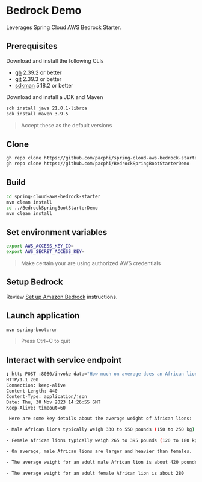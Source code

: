 # Bedrock Demo

Leverages Spring Cloud AWS Bedrock Starter.

## Prerequisites

Download and install the following CLIs

* [gh](https://github.com/cli/cli#installation) 2.39.2 or better
* [git](https://git-scm.com/book/en/v2/Getting-Started-Installing-Git) 2.39.3 or better
* [sdkman](https://sdkman.io/install) 5.18.2 or better

Download and install a JDK and Maven

```bash
sdk install java 21.0.1-librca
sdk install maven 3.9.5
```
> Accept these as the default versions


## Clone

```bash
gh repo clone https://github.com/pacphi/spring-cloud-aws-bedrock-starter
gh repo clone https://github.com/pacphi/BedrockSpringBootStarterDemo
```


## Build

```bash
cd spring-cloud-aws-bedrock-starter
mvn clean install
cd ../BedrockSpringBootStarterDemo
mvn clean install
```

## Set environment variables

```bash
export AWS_ACCESS_KEY_ID=
export AWS_SECRET_ACCESS_KEY=
```
> Make certain your are using authorized AWS credentials


## Setup Bedrock

Review [Set up Amazon Bedrock](https://docs.aws.amazon.com/bedrock/latest/userguide/setting-up.html) instructions.


## Launch application

```bash
mvn spring-boot:run
```
> Press Ctrl+C to quit


## Interact with service endpoint

```bash
❯ http POST :8080/invoke data="How much on average does an African lion weigh in pounds"
HTTP/1.1 200
Connection: keep-alive
Content-Length: 440
Content-Type: application/json
Date: Thu, 30 Nov 2023 14:26:55 GMT
Keep-Alive: timeout=60

 Here are some key details about the average weight of African lions:

- Male African lions typically weigh 330 to 550 pounds (150 to 250 kg).

- Female African lions typically weigh 265 to 395 pounds (120 to 180 kg).

- On average, male African lions are larger and heavier than females. 

- The average weight for an adult male African lion is about 420 pounds (190 kg).

- The average weight for an adult female African lion is about 280
```

